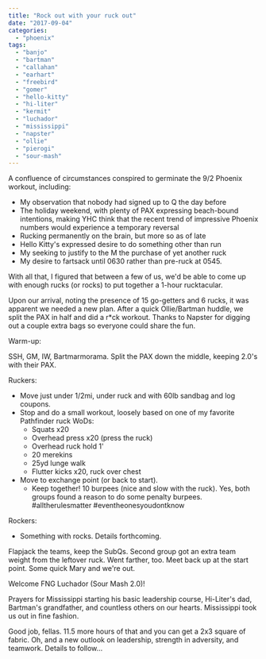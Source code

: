 ```yaml
---
title: "Rock out with your ruck out"
date: "2017-09-04"
categories: 
  - "phoenix"
tags: 
  - "banjo"
  - "bartman"
  - "callahan"
  - "earhart"
  - "freebird"
  - "gomer"
  - "hello-kitty"
  - "hi-liter"
  - "kermit"
  - "luchador"
  - "mississippi"
  - "napster"
  - "ollie"
  - "pierogi"
  - "sour-mash"
---
```


A confluence of circumstances conspired to germinate the 9/2 Phoenix workout, including:

- My observation that nobody had signed up to Q the day before
- The holiday weekend, with plenty of PAX expressing beach-bound intentions, making YHC think that the recent trend of impressive Phoenix numbers would experience a temporary reversal
- Rucking permanently on the brain, but more so as of late
- Hello Kitty's expressed desire to do something other than run
- My seeking to justify to the M the purchase of yet another ruck
- My desire to fartsack until 0630 rather than pre-ruck at 0545.

With all that, I figured that between a few of us, we'd be able to come up with enough rucks (or rocks) to put together a 1-hour rucktacular.

Upon our arrival, noting the presence of 15 go-getters and 6 rucks, it was apparent we needed a new plan. After a quick Ollie/Bartman huddle, we split the PAX in half and did a r\*ck workout. Thanks to Napster for digging out a couple extra bags so everyone could share the fun.

Warm-up:

SSH, GM, IW, Bartmarmorama. Split the PAX down the middle, keeping 2.0's with their PAX.

Ruckers:

- Move just under 1/2mi, under ruck and with 60lb sandbag and log coupons.
- Stop and do a small workout, loosely based on one of my favorite Pathfinder ruck WoDs:
    - Squats x20
    - Overhead press x20 (press the ruck)
    - Overhead ruck hold 1'
    - 20 merekins
    - 25yd lunge walk
    - Flutter kicks x20, ruck over chest
- Move to exchange point (or back to start).
    - Keep together! 10 burpees (nice and slow with the ruck). Yes, both groups found a reason to do some penalty burpees. #alltherulesmatter #eventheonesyoudontknow

Rockers:

- Something with rocks. Details forthcoming.

Flapjack the teams, keep the SubQs. Second group got an extra team weight from the leftover ruck. Went farther, too. Meet back up at the start point. Some quick Mary and we're out.

Welcome FNG Luchador (Sour Mash 2.0)!

Prayers for Mississippi starting his basic leadership course, Hi-Liter's dad, Bartman's grandfather, and countless others on our hearts. Mississippi took us out in fine fashion.

Good job, fellas. 11.5 more hours of that and you can get a 2x3 square of fabric. Oh, and a new outlook on leadership, strength in adversity, and teamwork. Details to follow...
